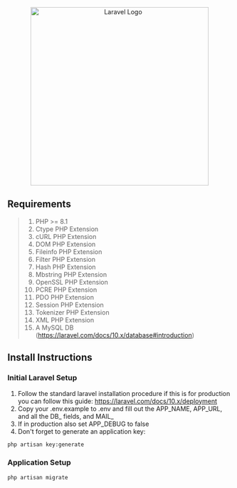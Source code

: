 <p align="center"><a href="https://laravel.com" target="_blank"><img src="https://raw.githubusercontent.com/laravel/art/master/logo-lockup/5%20SVG/2%20CMYK/1%20Full%20Color/laravel-logolockup-cmyk-red.svg" width="400" alt="Laravel Logo"></a></p>

## Requirements

> 1) PHP >= 8.1 
> 2) Ctype PHP Extension
> 3) cURL PHP Extension
> 4) DOM PHP Extension
> 5) Fileinfo PHP Extension
> 6) Filter PHP Extension
> 7) Hash PHP Extension
> 8) Mbstring PHP Extension
> 9) OpenSSL PHP Extension
> 10) PCRE PHP Extension
> 11) PDO PHP Extension
> 12) Session PHP Extension
> 13) Tokenizer PHP Extension
> 14) XML PHP Extension
> 15) A MySQL DB (https://laravel.com/docs/10.x/database#introduction)

## Install Instructions

### Initial Laravel Setup 

1) Follow the standard laravel installation procedure if this is for production you can follow this guide: https://laravel.com/docs/10.x/deployment
2) Copy your .env.example to .env and fill out the APP_NAME, APP_URL, and all the DB_ fields, and MAIL_
3) If in production also set APP_DEBUG to false
4) Don't forget to generate an application key:

```bash
php artisan key:generate
```

### Application Setup

```bash
php artisan migrate
```
